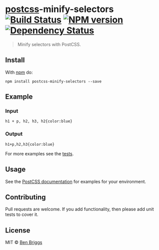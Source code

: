 <h1 id="postcsspostcss-minify-selectors-%21build-statusci-%21npm-versionnpm-%21dependency-statusdeps"><a href="https://github.com/postcss/postcss">postcss</a>-minify-selectors <a href="https://travis-ci.org/ben-eb/postcss-minify-selectors"><img src="https://travis-ci.org/ben-eb/postcss-minify-selectors.svg?branch=master" alt="Build Status" /></a> <a href="http://badge.fury.io/js/postcss-minify-selectors"><img src="https://badge.fury.io/js/postcss-minify-selectors.svg" alt="NPM version" /></a> <a href="https://gemnasium.com/ben-eb/postcss-minify-selectors"><img src="https://gemnasium.com/ben-eb/postcss-minify-selectors.svg" alt="Dependency Status" /></a></h1>

<blockquote>
  <p>Minify selectors with PostCSS.</p>
</blockquote>

<h2 id="install">Install</h2>

<p>With <a href="https://www.npmjs.com/package/postcss-minify-selectors">npm</a> do:</p>

<pre><code>npm install postcss-minify-selectors --save
</code></pre>

<h2 id="example">Example</h2>

<h3 id="input">Input</h3>

<pre><code class="css">h1 + p, h2, h3, h2{color:blue}
</code></pre>

<h3 id="output">Output</h3>

<pre><code class="css">h1+p,h2,h3{color:blue}
</code></pre>

<p>For more examples see the <a href="test.js">tests</a>.</p>

<h2 id="usage">Usage</h2>

<p>See the <a href="https://github.com/postcss/postcss#usage">PostCSS documentation</a> for
examples for your environment.</p>

<h2 id="contributing">Contributing</h2>

<p>Pull requests are welcome. If you add functionality, then please add unit tests
to cover it.</p>

<h2 id="license">License</h2>

<p>MIT © <a href="http://beneb.info">Ben Briggs</a></p>
